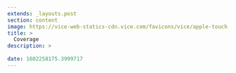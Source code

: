 ```yaml
--- 
extends: _layouts.post 
section: content 
image: https://vice-web-statics-cdn.vice.com/favicons/vice/apple-touch-icon-57x57.png 
title: > 
  Coverage 
description: > 
   
date: 1602258175.3999717 
--- 
```

